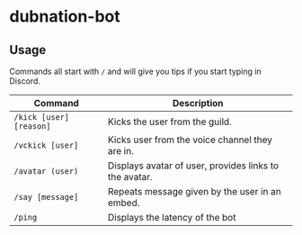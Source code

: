 # dubnation-bot

## Usage

Commands all start with `/` and will give you tips if you start typing in Discord.

Command | Description
--------|------------
`/kick [user] [reason]` | Kicks the user from the guild.
`/vckick [user]` | Kicks user from the voice channel they are in.
`/avatar (user)` | Displays avatar of user, provides links to the avatar.
`/say [message]` | Repeats message given by the user in an embed. 
`/ping`          | Displays the latency of the bot

